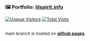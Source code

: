 ### 🖼️ Portfolio: [lilspirit.info](https://lilspirit.info)
<a target="_blank" href="https://lilspirit.info"><img alt="Unique Visitors" src="https://img.shields.io/badge/dynamic/json?url=https%3A%2F%2Flilspirit.info%2Fvisitors&query=%24&style=for-the-badge&label=Unique%20Visitors&labelColor=%23222&color=ae3"></a>
<a target="_blank" href="https://lilspirit.info"><img alt="Total Visits" src="https://img.shields.io/badge/dynamic/json?url=https%3A%2F%2Flilspirit.info%2Fvisits&query=%24&style=for-the-badge&label=Total%20Visits&labelColor=%23222&color=f56"></a>

##

main branch is hosted on **<a href="https://spirit-x64.github.io/lilspirit.info/public" target="_blank">github pages</a>**

